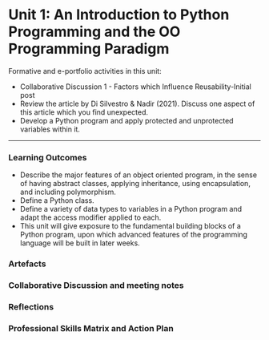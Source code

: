 # Unit 1: An Introduction to Python Programming and the OO Programming Paradigm

Formative and e-portfolio activities in this unit:
 - Collaborative Discussion 1 - Factors which Influence Reusability-Initial post
 - Review the article by Di Silvestro & Nadir (2021). Discuss one aspect of this article which you find unexpected.
 - Develop a Python program and apply protected and unprotected variables within it.

---

### Learning Outcomes
 - Describe the major features of an object oriented program, in the sense of having abstract classes, applying inheritance, using encapsulation, and including polymorphism.
 - Define a Python class.
 - Define a variety of data types to variables in a Python program and adapt the access modifier applied to each.
 - This unit will give exposure to the fundamental building blocks of a Python program, upon which advanced features of the programming language will be built in later weeks.
### Artefacts
### Collaborative Discussion and meeting notes
### Reflections
### Professional Skills Matrix and Action Plan

